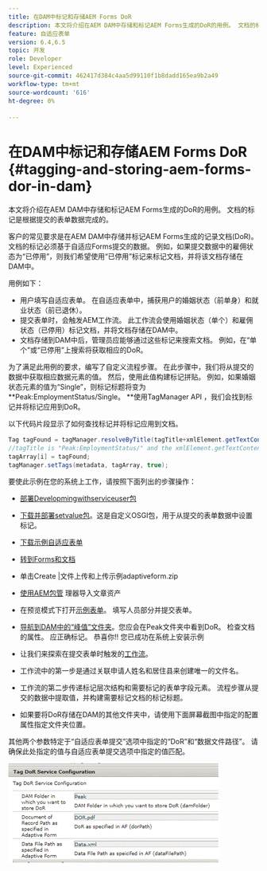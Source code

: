 ```yaml
---
title: 在DAM中标记和存储AEM Forms DoR
description: 本文将介绍在AEM DAM中存储和标记AEM Forms生成的DoR的用例。 文档的标记是根据提交的表单数据完成的。
feature: 自适应表单
version: 6.4,6.5
topic: 开发
role: Developer
level: Experienced
source-git-commit: 462417d384c4aa5d99110f1b8dadd165ea9b2a49
workflow-type: tm+mt
source-wordcount: '616'
ht-degree: 0%

---
```



# 在DAM中标记和存储AEM Forms DoR {#tagging-and-storing-aem-forms-dor-in-dam}

本文将介绍在AEM DAM中存储和标记AEM Forms生成的DoR的用例。 文档的标记是根据提交的表单数据完成的。

客户的常见要求是在AEM DAM中存储并标记AEM Forms生成的记录文档(DoR)。 文档的标记必须基于自适应Forms提交的数据。 例如，如果提交数据中的雇佣状态为“已停用”，则我们希望使用“已停用”标记来标记文档，并将该文档存储在DAM中。

用例如下：

* 用户填写自适应表单。 在自适应表单中，捕获用户的婚姻状态（前单身）和就业状态（前已退休）。
* 提交表单时，会触发AEM工作流。 此工作流会使用婚姻状态（单个）和雇佣状态（已停用）标记文档，并将文档存储在DAM中。
* 文档存储到DAM中后，管理员应能够通过这些标记来搜索文档。 例如，在“单个”或“已停用”上搜索将获取相应的DoR。

为了满足此用例的要求，编写了自定义流程步骤。 在此步骤中，我们将从提交的数据中获取相应数据元素的值。 然后，使用此值构建标记拼贴。 例如，如果婚姻状态元素的值为“Single”，则标记标题将变为**Peak:EmploymentStatus/Single。 **使用TagManager API ，我们会找到标记并将标记应用到DoR。

以下代码片段显示了如何查找标记并将标记应用到文档。

```java
Tag tagFound = tagManager.resolveByTitle(tagTitle+xmlElement.getTextContent());
//tagTitle is "Peak:EmploymentStatus/" and the xmlElement.getTextContent() will return the value Single. So the tag title becomes Peak:EmploymentStatus/Single. Once the tag is found we put the tag in array and apply the tags to the resource as shown below
tagArray[i] = tagFound;
tagManager.setTags(metadata, tagArray, true);
```

要使此示例在您的系统上工作，请按照下面列出的步骤操作：
* [部署Developmingwithserviceuser包](/help/forms/assets/common-osgi-bundles/DevelopingWithServiceUser.jar)

* [下载并部署setvalue包](/help/forms/assets/common-osgi-bundles/SetValueApp.core-1.0-SNAPSHOT.jar)。这是自定义OSGI包，用于从提交的表单数据中设置标记。

* [下载示例自适应表单](assets/tag-and-store-in-dam-assets.zip)

* [转到Forms和文档](http://localhost:4502/aem/forms.html/content/dam/formsanddocuments)

* 单击Create |文件上传和上传示例adaptiveform.zip

* [使用AEM包管](assets/tag-and-store-in-dam-assets.zip) 理器导入文章资产
* 在预览模式下打开[示例表单](http://localhost:4502/content/dam/formsanddocuments/summit/peakform/jcr:content?wcmmode=disabled)。 填写人员部分并提交表单。
* [导航到DAM中的“峰值”文件夹](http://localhost:4502/assets.html/content/dam/Peak)。您应会在Peak文件夹中看到DoR。 检查文档的属性。 应正确标记。
恭喜你!! 您已成功在系统上安装示例

* 让我们来探索在提交表单时触发的[工作流](http://localhost:4502/editor.html/conf/global/settings/workflow/models/TagAndStoreDoRinDAM.html)。
* 工作流中的第一步是通过关联申请人姓名和居住县来创建唯一的文件名。
* 工作流的第二步传递标记层次结构和需要标记的表单字段元素。 流程步骤从提交的数据中提取值，并构建需要标记文档的标记标题。
* 如果要将DoR存储在DAM的其他文件夹中，请使用下面屏幕截图中指定的配置属性指定文件夹位置。

其他两个参数特定于“自适应表单提交”选项中指定的“DoR”和“数据文件路径”。 请确保此处指定的值与自适应表单提交选项中指定的值匹配。

![标记多尔](assets/tag_dor_service_configuration.gif)

